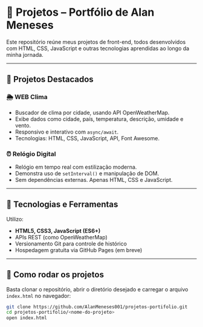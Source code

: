 # 📁 Projetos – Portfólio de Alan Meneses

Este repositório reúne meus projetos de front-end, todos desenvolvidos com HTML, CSS, JavaScript e outras tecnologias aprendidas ao longo da minha jornada.

---

## 🚀 Projetos Destacados

### 🌦️ WEB Clima
- Buscador de clima por cidade, usando API OpenWeatherMap.
- Exibe dados como cidade, país, temperatura, descrição, umidade e vento.
- Responsivo e interativo com `async/await`.
- Tecnologias: HTML, CSS, JavaScript, API, Font Awesome.

### ⏰ Relógio Digital
- Relógio em tempo real com estilização moderna.
- Demonstra uso de `setInterval()` e manipulação de DOM.
- Sem dependências externas. Apenas HTML, CSS e JavaScript.

---

## 🧩 Tecnologias e Ferramentas

Utilizo:
- **HTML5, CSS3, JavaScript (ES6+)**
- APIs REST (como OpenWeatherMap)
- Versionamento Git para controle de histórico
- Hospedagem gratuita via GitHub Pages (em breve)

---

## 🧭 Como rodar os projetos

Basta clonar o repositório, abrir o diretório desejado e carregar o arquivo `index.html` no navegador:

```bash
git clone https://github.com/AlanMeneses001/projetos-portifolio.git
cd projetos-portifolio/<nome-do-projeto>
open index.html
